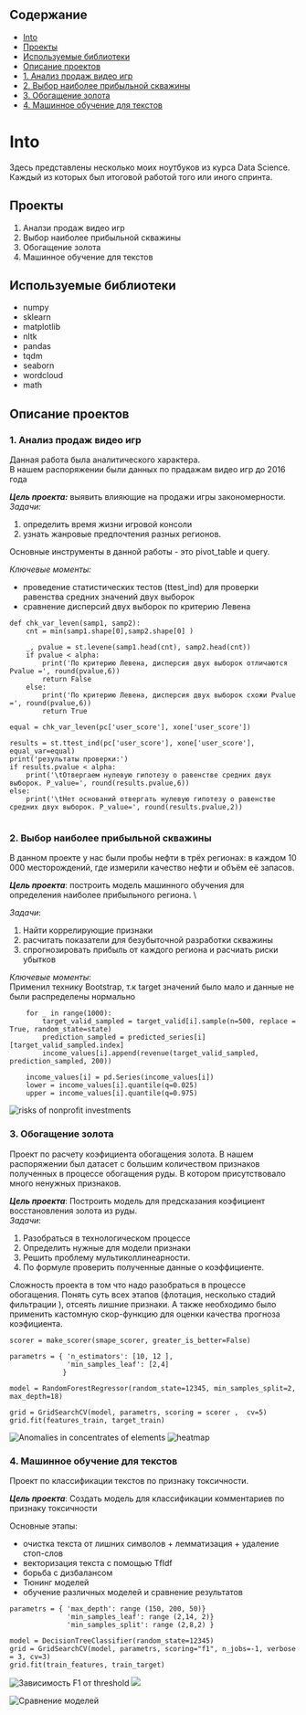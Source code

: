 ## Содержание
- [Into](#DS_course)
- [Проекты](#projects)
- [Используемые библиотеки](#libs)
- [Описание проектов](#description)
- [1. Анализ продаж видео игр](#games_analyz)
- [2. Выбор наиболее прибыльной скважины](#wells)
- [3. Обогащение золота](#gold)
- [4. Машинное обучение для текстов](#texts)

# Into <a name="DS_course"></a>
Здесь представлены несколько моих ноутбуков из курса Data Science. Каждый из которых был итоговой работой того или иного спринта.  

## Проекты <a name="projects"></a>
1. Аналзи продаж видео игр
2. Выбор наиболее прибыльной скважины
3. Обогащение золота
4. Машинное обучение для текстов

## Используемые библиотеки <a name="libs"></a>
* numpy
* sklearn
* matplotlib
* nltk
* pandas
* tqdm
* seaborn
* wordcloud
* math


## Описание проектов <a name="description"></a>
### 1. Анализ продаж видео игр <a name="games_analyz"></a>
Данная работа была аналитического характера.\
В нашем распоряжении были данных по прадажам видео игр до 2016 года 


**_Цель проекта:_** выявить влияющие на продажи игры закономерности. \
_Задачи:_
1. определить время жизни игровой консоли
2. узнать жанровые предпочтения разных регионов. 

Основные инструменты в данной работы - это pivot_table и query. 

_Ключевые моменты:_ 
* проведение статистических тестов  (ttest_ind) для проверки равенства средних значений двух выборок
* сравнение дисперсий двух выборок по критерию Левена

```
def chk_var_leven(samp1, samp2):
    cnt = min(samp1.shape[0],samp2.shape[0] )

    _, pvalue = st.levene(samp1.head(cnt), samp2.head(cnt))
    if pvalue < alpha:
        print('По критерию Левена, дисперсия двух выборок отличаются Pvalue =', round(pvalue,6))
        return False
    else:
        print('По критерию Левена, дисперсия двух выборок схожи Pvalue =', round(pvalue,6))
        return True
        
equal = chk_var_leven(pc['user_score'], xone['user_score'])

results = st.ttest_ind(pc['user_score'], xone['user_score'], equal_var=equal)
print('результаты проверки:')
if results.pvalue < alpha:
    print('\tОтвергаем нулевую гипотезу о равенстве средних двух выборок. P_value=', round(results.pvalue,6))
else:
    print('\tНет оснований отвергать нулевую гипотезу о равенстве средних двух выборок. P_value=', round(results.pvalue,2))
    
```

### 2. Выбор наиболее прибыльной скважины <a name="wells"></a>
В данном проекте у нас были пробы нефти в трёх регионах: в каждом 10 000 месторождений, где измерили качество нефти и объём её запасов.


**_Цель проекта_**: построить модель машинного обучения для определения наиболее прибыльного региона. \

_Задачи_:
1. Найти коррелирующие признаки
2. расчитать показатели для безубыточной разработки скважины
3. спрогнозировать прибыль от каждого региона и расчиать риски убытков

_Ключевые моменты_: \
Применил технику Bootstrap, т.к target значений было мало и данные не были распределены нормально
```
    for _ in range(1000):
        target_valid_sampled = target_valid[i].sample(n=500, replace = True, random_state=state)
        prediction_sampled = predicted_series[i][target_valid_sampled.index]
        income_values[i].append(revenue(target_valid_sampled, prediction_sampled, 200))
    
    income_values[i] = pd.Series(income_values[i])
    lower = income_values[i].quantile(q=0.025)
    upper = income_values[i].quantile(q=0.975)
```



![risks of nonprofit investments](https://github.com/ilart/DS_course/blob/main/media/density_of_income.png?raw=true)

### 3. Обогащение золота <a name="gold"></a>
Проект по расчету коэфициента обогащения золота. В нашем распоряжении был датасет с большим количеством признаков полученных в процессе обогащения руды. В котором присутствовало много ненужных признаков. 


**_Цель проекта_**: Построить модель для предсказания коэфициент восстановления золота из руды. \
_Задачи_:
1. Разобраться в технологическом процессе
2. Определить нужные для модели признаки
3. Решить проблему мультиколлинеарности.
4. По формуле проверить полученные данные о коэффициенте.


Сложность проекта в том что надо разобраться в процессе обогащения. Понять суть всех этапов (флотация, несколько стадий фильтрации ), отсеять лишние признаки. А также необходимо было применить кастомную скор-функцию для оценки качества прогноза коэфициента. 

```
scorer = make_scorer(smape_scorer, greater_is_better=False)

parametrs = { 'n_estimators': [10, 12 ],
              'min_samples_leaf': [2,4]
             }

model = RandomForestRegressor(random_state=12345, min_samples_split=2, max_depth=18)

grid = GridSearchCV(model, parametrs, scoring = scorer ,  cv=5)
grid.fit(features_train, target_train)
```

![Anomalies in concentrates of elements](https://github.com/ilart/DS_course/blob/main/media/Density%20of%20elements%20concentrates.png)
![heatmap](https://github.com/ilart/DS_course/blob/main/media/gold_recovery_heatmap.png?raw=true)


### 4. Машинное обучение для текстов <a name="texts"></a>
Проект по классификации текстов по признаку токсичности. 


**_Цель проекта_**: Создать модель для классификации комментариев по признаку токсичности

Основные этапы:
- очистка текста от лишних символов + лемматизация + удаление стоп-слов
- векторизация текста с помощью TfIdf
- борьба с дизбалансом
- Тюнинг моделей
- обучение различных моделей и сравнение результатов



```
parametrs = { 'max_depth': range (150, 200, 50)}
              'min_samples_leaf': range (2,14, 2)}
              'min_samples_split': range (2,8,2) }
              
model = DecisionTreeClassifier(random_state=12345)
grid = GridSearchCV(model, parametrs, scoring="f1", n_jobs=-1, verbose = 3, cv=3)
grid.fit(train_features, train_target)
```

![Зависимость F1 от threshold](https://github.com/ilart/DS_course/blob/main/media/setup_threashold.png?raw=true)
![](https://github.com/ilart/DS_course/blob/main/media/cloud_of_word.png?raw=true)

![Сравнение моделей](https://github.com/ilart/DS_course/blob/main/media/models_comparing.png?raw=true)

